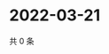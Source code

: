 # 2022-03-21

共 0 条

<!-- BEGIN WEIBO -->
<!-- 最后更新时间 Mon Mar 21 2022 04:00:36 GMT+0800 (China Standard Time) -->

<!-- END WEIBO -->
